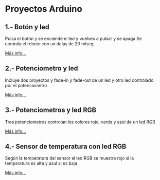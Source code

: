# Proyectos Arduino

## 1.- Botón y led
Pulsa el botón y se enciende el led y vuelves a pulsar y se apaga
Se controla el rebote con un delay de 20 mlseg.

[Más info...](proyect1)

## 2.- Potenciometro y led
Incluye dos proyectos y fade-in y fade-out de un led y
otro led controlado por el potenciometro

[Más info...](proyect2)

## 3.- Potenciometros y led RGB
Tres potenciometros controlan los colores rojo, verde y azul de un led RGB

[Más info...](proyect3)


## 4.- Sensor de temperatura con led RGB
Según la temperatura del sensor el led RGB se muestra rojo si la temperatura es
alta y azul si es baja

[Más info...](proyect4)



